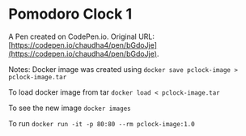 # Pomodoro Clock 1

A Pen created on CodePen.io. Original URL: [https://codepen.io/chaudha4/pen/bGdoJje](https://codepen.io/chaudha4/pen/bGdoJje).

Notes:
Docker image was created using `docker save pclock-image > pclock-image.tar`

To load docker image from tar `docker load < pclock-image.tar`

To see the new image `docker images`

To run `docker run -it -p 80:80 --rm pclock-image:1.0`
